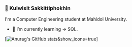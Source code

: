 ### 👋 Kulwisit Sakkittiphokhin
I'm a Computer Engineering student at Mahidol University.
- 🌱 I’m currently learning -> SQL.

[![Anurag's GitHub stats](https://github-readme-stats.vercel.app/api?username=Petchdy)&show_icons=true]

<!--
**Petchdy/Petchdy** is a ✨ _special_ ✨ repository because its `README.md` (this file) appears on your GitHub profile.

Here are some ideas to get you started:

- 🔭 I’m currently working on ...
- 🌱 I’m currently learning ...
- 👯 I’m looking to collaborate on ...
- 🤔 I’m looking for help with ...
- 💬 Ask me about ...
- 📫 How to reach me: ...
- 😄 Pronouns: ...
- ⚡ Fun fact: ...
-->
